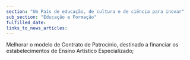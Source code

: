 ```yaml
---
section: "Um País de educação, de cultura e de ciência para inovar"
sub_section: "Educação e Formação"
fulfilled_date:
links_to_news_articles:
---
```


Melhorar o modelo de Contrato de Patrocínio, destinado a financiar os estabelecimentos de Ensino Artístico Especializado;